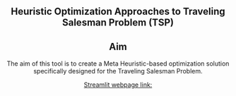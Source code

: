 <div align="center">
<h2>
  Heuristic Optimization Approaches to Traveling Salesman Problem (TSP)
</h2>

## Aim
The aim of this tool is to create a Meta Heuristic-based optimization solution specifically designed for the Traveling Salesman Problem.

[Streamlit webpage link:](https://meta-heuristics-tsp.streamlit.app/)
